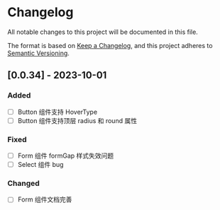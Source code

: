 # Changelog

All notable changes to this project will be documented in this file.

The format is based on [Keep a Changelog](https://keepachangelog.com/en/1.1.0/), and this project adheres to [Semantic Versioning](https://semver.org/spec/v2.0.0.html).

## [0.0.34] - 2023-10-01

### Added

- [ ] Button 组件支持 HoverType
- [ ] Button 组件支持顶层 radius 和 round 属性

### Fixed

- [ ] Form 组件 formGap 样式失效问题
- [ ] Select 组件 bug

### Changed

- [ ] Form 组件文档完善
